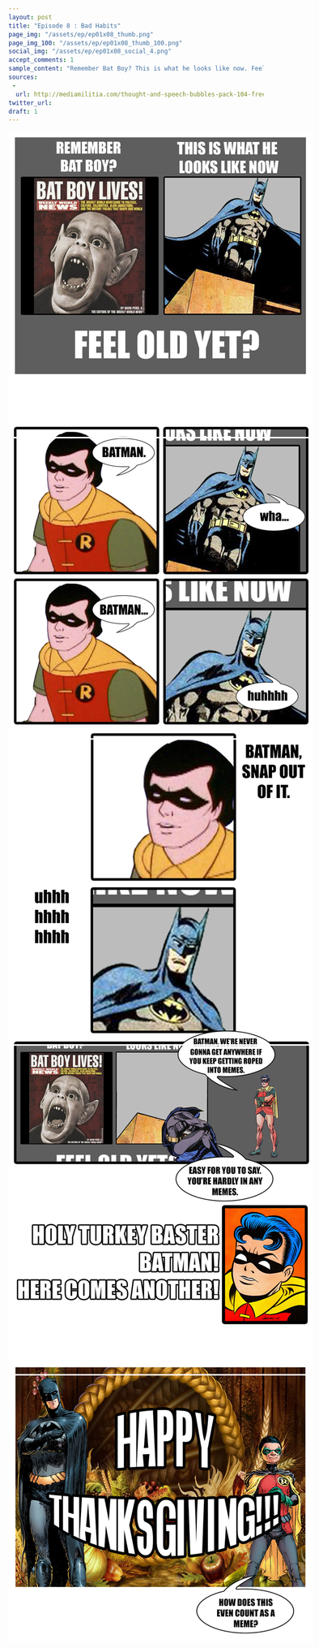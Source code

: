 ```yaml
---
layout: post
title: "Episode 8 : Bad Habits"
page_img: "/assets/ep/ep01x08_thumb.png"
page_img_100: "/assets/ep/ep01x08_thumb_100.png"
social_img: "/assets/ep/ep01x08_social_4.png"
accept_comments: 1
sample_content: "Remember Bat Boy? This is what he looks like now. Feel old yet?"
sources: 
 - 
  url: http://mediamilitia.com/thought-and-speech-bubbles-pack-104-free-vectors-and-images/
twitter_url: 
draft: 1
---
```



<div style="margin-left: auto; margin-right: auto; width: 600px;">
  <img src="/assets/ep/ep01x08_01.png" alt="Bad Habits - Bat Boy" />
  <img src="/assets/ep/ep01x08_02.png" alt="Bad Habits - Bat Boy" />
  <img src="/assets/ep/ep01x08_03.png" alt="Bad Habits - Bat Boy" />
  <img src="/assets/ep/ep01x08_04.png" alt="Bad Habits - Bat Boy" />
  <img src="/assets/ep/ep01x08_05.png" alt="Bad Habits - Bat Boy" />
</div>

<div style="display: none">
  Script:

  Meme: Remember Bat Boy? This is what he looks like now. Feel old yet?
  Robin: Batman.
  Batman: Wha...
  Robin: Batman...
  Batman: huhhhh
  Robin: Batman, snap out of it.
  Batman: uhhhhhhhhhhh
  Robin: Batman, we're never gonna get anywhere if you keep getting roped into memes.
  Batman: Easy for you to say. You're hardly in any memes.
  Robin: Holy turkey baster, Batman! Here comes another!
  Meme: Happy Thanksgiving!!!
  Robin: How does this even count as a meme?
</div>